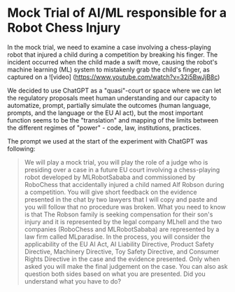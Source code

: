 # Mock Trial of AI/ML responsible for a Robot Chess Injury

In the  mock trial, we need to examine a case involving a chess-playing robot that injured a child during a competition by breaking his finger. The incident occurred when the child made a swift move, causing the robot's machine learning (ML) system to mistakenly grab the child's finger, as captured on a ![video] (https://www.youtube.com/watch?v=32i5BwJjB8c)

We decided to use ChatGPT as a "quasi"-court or space where we can let the regulatory proposals meet human understanding and our capacity to automatize, prompt, partially simulate the outcomes (human language, prompts, and the language or the EU AI act), but the most important function seems to be the "translation" and mapping of the limits between the different regimes of "power" - code, law, institutions, practices.   

The prompt we used at the start of the experiment with ChatGPT was following:

> We will play a mock trial, you will play the role of a judge who is presiding over a case in a future EU court involving a chess-playing robot developed by MLRobotSababa and commissioned by RoboChess that accidentally injured a child named Alf Robson during a competition. You will give short feedback on the evidence presented in the chat by two lawyers that I will copy and paste and you will follow that no procedure was broken. What you need to know is that The Robson family is seeking compensation for their son's injury and it is represented by the legal company MLhell and the two companies (RoboChess and MLRobotSababa) are represented by a law firm called MLparadise. In the process, you will consider the applicability of the EU AI Act, AI Liability Directive, Product Safety Directive, Machinery Directive, Toy Safety Directive, and Consumer Rights Directive in the case and the evidence presented. Only when asked you will make the final judgement on the case. You can also ask question both sides based on what you are presented. Did you understand what you have to do?
